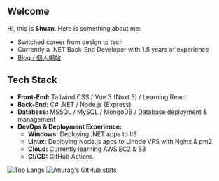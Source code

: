 ## Welcome
Hi, this is **Shuan**. Here is something about me:
- Switched career from design to tech
- Currently a .NET Back-End Developer with 1.5 years of experience
- [Blog / 個人網站](https://shuantt.github.io/)

## Tech Stack
- **Front-End:** Tailwind CSS / Vue 3 (Nuxt 3) / Learning React
- **Back-End:** C# .NET / Node.js (Express)
- **Database:** MSSQL / MySQL / MongoDB / Database deployment & management
- **DevOps & Deployment Experience:** 
  - **Windows:** Deploying .NET apps to IIS
  - **Linux:** Deploying Node.js apps to Linode VPS with Nginx & pm2
  - **Cloud:** Currently learning AWS EC2 & S3 
  - **CI/CD:** GitHub Actions
  
![Top Langs](https://github-readme-stats.vercel.app/api/top-langs/?username=shuantt&layout=compact)
![Anurag's GitHub stats](https://github-readme-stats.vercel.app/api?username=shuantt&show_icons=true&theme=transparent&hide=prs)

<!--Here are some ideas to get you started:
**shuantt/shuantt** is a ✨ _special_ ✨ repository because its `README.md` (this file) appears on your GitHub profile.

- 🔭 I’m currently working on ...
- 🌱 I’m currently learning ...
- 👯 I’m looking to collaborate on ...
- 🤔 I’m looking for help with ...
- 💬 Ask me about ...
- 📫 How to reach me: ...
- 😄 Pronouns: ...
- ⚡ Fun fact: ...
-->
